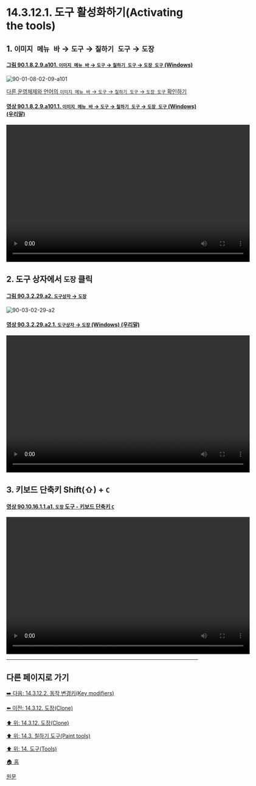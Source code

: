 # 14.3.12.1. 도구 활성화하기(Activating the tools)

<a id="14-03-12-01-s1"></a>

## 1. `이미지 메뉴 바` → `도구` → `칠하기 도구` → `도장`

<a id="90-01-08-02-09-a101"></a>

#### [그림 90.1.8.2.9.a101. `이미지 메뉴 바` → `도구` → `칠하기 도구` → `도장 도구` (Windows)](./90-01-08-02-09-clone.md#90-01-08-02-09-a101)
![90-01-08-02-09-a101](https://github.com/wonder13662/gimp/assets/15767104/6bda17cc-00d8-4df4-8a59-0e396d52226a)

[다른 운영체제와 언어의 `이미지 메뉴 바` → `도구` → `칠하기 도구` → `도장 도구` 확인하기](./90-01-08-02-09-clone.md#90-01-08-02-09-a102)

<a id="90-01-08-02-09-a101-01"></a>

#### [영상 90.1.8.2.9.a101.1. `이미지 메뉴 바` → `도구` → `칠하기 도구` → `도장 도구` (Windows) (우리말)](./90-01-08-02-09-clone.md#90-01-08-02-09-a101-01)
<video controls="controls" width="640" height="360" src="https://github.com/wonder13662/gimp/assets/15767104/cb41fe20-e75b-40c8-94cc-36c7282fd824"></video>

<a id="14-03-12-01-s2"></a>

## 2. 도구 상자에서 `도장` 클릭

<a id="90-03-02-29-a2"></a>

#### [그림 90.3.2.29.a2. `도구상자` → `도장`](./90-03-02-29-clone.md#90-03-02-29-a2)
![90-03-02-29-a2](https://github.com/wonder13662/gimp/assets/15767104/7dcf76c1-dbf5-41c6-94de-a1a610a75d3d)

<a id="90-03-02-29-a2-01"></a>

#### [영상 90.3.2.29.a2.1. `도구상자` → `도장` (Windows) (우리말)](./90-03-02-29-clone.md#90-03-02-29-a2-01)
<video controls="controls" width="640" height="360" src="https://github.com/wonder13662/gimp/assets/15767104/cba4dad1-f554-4994-b619-c6b22048f5db"></video>

<a id="14-03-12-01-s3"></a>

## 3. 키보드 단축키 Shift(⇧) + `C`

<a id="90-10-16-01-01-a1"></a>

#### [영상 90.10.16.1.1.a1. `도장` 도구 - 키보드 단축키 `C`](./90-10-16-01-01-c.md#90-10-16-01-01-a1)
<video controls="controls" width="640" height="360" src="https://github.com/wonder13662/gimp/assets/15767104/af6ec1cc-a5a2-4c2a-8137-8ed52bc97939"></video>

***

## 다른 페이지로 가기

[➡️ 다음: 14.3.12.2. 동작 변경키(Key modifiers)](./14-03-12-02-key_modifiers.md)

[⬅️ 이전: 14.3.12. 도장(Clone)](./14-03-12-00-clone.md)

[⬆️ 위: 14.3.12. 도장(Clone)](./14-03-12-00-clone.md)

[⬆️ 위: 14.3. 칠하기 도구(Paint tools)](./14-03-00-paint-tools.md)

[⬆️ 위: 14. 도구(Tools)](./14-00-tools.md)

[🏠 홈](./00-home.md)

[원문](https://docs.gimp.org/2.10/ko/gimp-tool-clone.html#idm13701)